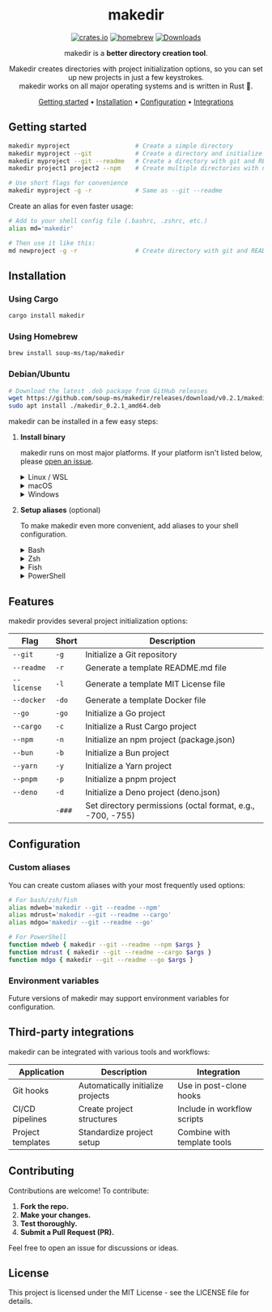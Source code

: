 <!-- markdownlint-configure-file {
  "MD013": {
    "code_blocks": false,
    "tables": false
  },
  "MD033": false,
  "MD041": false
} -->

<div align="center">

# makedir

[![crates.io](https://img.shields.io/crates/v/makedir?logo=rust&logoColor=white&style=flat-square)](https://crates.io/crates/makedir)
[![homebrew](https://img.shields.io/homebrew/v/makedir?logo=homebrew&style=flat-square)](https://formulae.brew.sh/formula/makedir)
[![Downloads](https://img.shields.io/github/downloads/soup-ms/makedir/total?logo=github&logoColor=white&style=flat-square)](https://github.com/soup-ms/makedir/releases)

makedir is a **better directory creation tool**.

Makedir creates directories with project initialization options, so you can set up
new projects in just a few keystrokes.<br />
makedir works on all major operating systems and is written in Rust 🦀.

[Getting started](#getting-started) •
[Installation](#installation) •
[Configuration](#configuration) •
[Integrations](#third-party-integrations)

</div>

## Getting started

```sh
makedir myproject                  # Create a simple directory
makedir myproject --git            # Create a directory and initialize git
makedir myproject --git --readme   # Create a directory with git and README.md
makedir project1 project2 --npm    # Create multiple directories with npm init

# Use short flags for convenience
makedir myproject -g -r            # Same as --git --readme
```

Create an alias for even faster usage:

```sh
# Add to your shell config file (.bashrc, .zshrc, etc.)
alias md='makedir'

# Then use it like this:
md newproject -g -r                # Create directory with git and README
```

## Installation

### Using Cargo
```bash
cargo install makedir
```

### Using Homebrew
```bash
brew install soup-ms/tap/makedir
```

### Debian/Ubuntu
```bash
# Download the latest .deb package from GitHub releases
wget https://github.com/soup-ms/makedir/releases/download/v0.2.1/makedir_0.2.1_amd64.deb
sudo apt install ./makedir_0.2.1_amd64.deb
```

makedir can be installed in a few easy steps:

1. **Install binary**

   makedir runs on most major platforms. If your platform isn't listed below,
   please [open an issue](https://github.com/soup-ms/makedir/issues).

   <details>
   <summary>Linux / WSL</summary>

   > Using apt (Debian/Ubuntu):
   >
   > ```sh
   > sudo apt update
   > sudo apt install makedir
   > ```
   >
   > Using cargo:
   >
   > ```sh
   > cargo install makedir --locked
   > ```
   >
   > Or, use the install script:
   >
   > ```sh
   > curl -sSfL https://raw.githubusercontent.com/soup-ms/makedir/main/install.sh | sh
   > ```

   </details>

   <details>
   <summary>macOS</summary>

   > Using Homebrew:
   >
   > ```sh
   > brew tap soup-ms/makedir
   > brew install makedir
   > ```
   >
   > Using cargo:
   >
   > ```sh
   > cargo install makedir --locked
   > ```
   >
   > Or, use the install script:
   >
   > ```sh
   > curl -sSfL https://raw.githubusercontent.com/soup-ms/makedir/main/install.sh | sh
   > ```

   </details>

   <details>
   <summary>Windows</summary>

   > makedir works with PowerShell, as well as shells running in Cygwin, Git
   > Bash, and MSYS2.
   >
   > The recommended way to install makedir is via cargo:
   >
   > ```sh
   > cargo install makedir --locked
   > ```
   >
   > If you're using Cygwin, Git Bash, or MSYS2, you can also use the install script:
   >
   > ```sh
   > curl -sSfL https://raw.githubusercontent.com/soup-ms/makedir/main/install.sh | sh
   > ```

   </details>

2. **Setup aliases** (optional)

   To make makedir even more convenient, add aliases to your shell configuration.

   <details>
   <summary>Bash</summary>

   > Add this to your config file (usually `~/.bashrc`):
   >
   > ```sh
   > # Basic alias
   > alias md='makedir'
   >
   > # Aliases with common options
   > alias mdg='makedir --git'
   > alias mdr='makedir --readme'
   > alias mdgr='makedir --git --readme'
   >
   > # For shell completion (if available)
   > eval "$(makedir --completion bash)"
   > ```

   </details>

   <details>
   <summary>Zsh</summary>

   > Add this to your config file (usually `~/.zshrc`):
   >
   > ```sh
   > # Basic alias
   > alias md='makedir'
   >
   > # Aliases with common options
   > alias mdg='makedir --git'
   > alias mdr='makedir --readme'
   > alias mdgr='makedir --git --readme'
   >
   > # For shell completion (if available)
   > eval "$(makedir --completion zsh)"
   > ```

   </details>

   <details>
   <summary>Fish</summary>

   > Add this to your config file (usually `~/.config/fish/config.fish`):
   >
   > ```sh
   > # Basic alias
   > alias md='makedir'
   >
   > # Aliases with common options
   > alias mdg='makedir --git'
   > alias mdr='makedir --readme'
   > alias mdgr='makedir --git --readme'
   >
   > # For shell completion (if available)
   > makedir --completion fish | source
   > ```

   </details>

   <details>
   <summary>PowerShell</summary>

   > Add this to your PowerShell profile (find it by running `echo $profile`):
   >
   > ```powershell
   > # Basic alias
   > Set-Alias -Name md -Value makedir
   >
   > # Function aliases with common options
   > function mdg { makedir --git $args }
   > function mdr { makedir --readme $args }
   > function mdgr { makedir --git --readme $args }
   > ```

   </details>

## Features

makedir provides several project initialization options:

| Flag        | Short  | Description                                                |
| ----------- | ------ | ---------------------------------------------------------- |
| `--git`     | `-g`   | Initialize a Git repository                                |
| `--readme`  | `-r`   | Generate a template README.md file                         |
| `--license` | `-l`   | Generate a template MIT License file                       |
| `--docker`  | `-do`  | Generate a template Docker file                            |
| `--go`      | `-go`  | Initialize a Go project                                    |
| `--cargo`   | `-c`   | Initialize a Rust Cargo project                            |
| `--npm`     | `-n`   | Initialize an npm project (package.json)                   |
| `--bun`     | `-b`   | Initialize a Bun project                                   |
| `--yarn`    | `-y`   | Initialize a Yarn project                                  |
| `--pnpm`    | `-p`   | Initialize a pnpm project                                  |
| `--deno`    | `-d`   | Initialize a Deno project (deno.json)                      |
|             | `-###` | Set directory permissions (octal format, e.g., -700, -755) |

## Configuration

### Custom aliases

You can create custom aliases with your most frequently used options:

```sh
# For bash/zsh/fish
alias mdweb='makedir --git --readme --npm'
alias mdrust='makedir --git --readme --cargo'
alias mdgo='makedir --git --readme --go'

# For PowerShell
function mdweb { makedir --git --readme --npm $args }
function mdrust { makedir --git --readme --cargo $args }
function mdgo { makedir --git --readme --go $args }
```

### Environment variables

Future versions of makedir may support environment variables for configuration.

## Third-party integrations

makedir can be integrated with various tools and workflows:

| Application       | Description                       | Integration                 |
| ----------------- | --------------------------------- | --------------------------- |
| Git hooks         | Automatically initialize projects | Use in post-clone hooks     |
| CI/CD pipelines   | Create project structures         | Include in workflow scripts |
| Project templates | Standardize project setup         | Combine with template tools |

## Contributing

Contributions are welcome! To contribute:

1. **Fork the repo.**
2. **Make your changes.**
3. **Test thoroughly.**
4. **Submit a Pull Request (PR).**

Feel free to open an issue for discussions or ideas.

## License

This project is licensed under the MIT License - see the LICENSE file for details.
